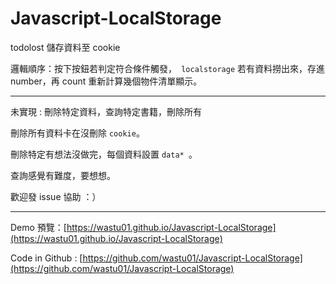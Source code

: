 # Javascript-LocalStorage
 
todolost 儲存資料至 cookie

邏輯順序：按下按鈕若判定符合條件觸發，` localstorage` 若有資料撈出來，存進 number，再 count 重新計算幾個物件清單顯示。

<hr>

未實現 : 刪除特定資料，查詢特定書籍，刪除所有

刪除所有資料卡在沒刪除 `cookie`。

刪除特定有想法沒做完，每個資料設置 `data* `。

查詢感覺有難度，要想想。

歡迎發 issue 協助 ：）

<hr>

Demo 預覽：[https://wastu01.github.io/Javascript-LocalStorage](https://wastu01.github.io/Javascript-LocalStorage)

Code in Github : [https://github.com/wastu01/Javascript-LocalStorage](https://github.com/wastu01/Javascript-LocalStorage)
